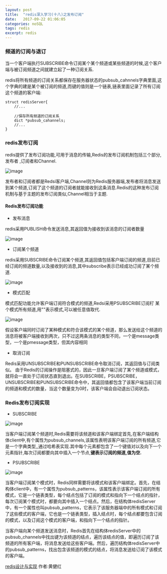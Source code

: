 ```yaml
---
layout: post
title:  "redis深入学习(十八)之发布订阅"
date:   2017-09-22 01:06:05
categories: noSQL
tags: redis
excerpt: redis
---
```


###  频道的订阅与退订

当一个客户端执行SUBSCRIBE命令订阅某个某个频道或某些频道的时候,这个客户端与被订阅频道之间就建立起了一种订阅关系.

redis将所有频道的订阅关系都保存在服务器状态的pubsub_cahnnels字典里面,这个字典的建是某个被订阅的频道,而键的值则是一个链表,链表里面记录了所有订阅这个频道的客户端:

```
struct redisServer{
    //...
    
    //保存所有频道的订阅关系
    dict *pubsub_cahannels;
    //...
}

```

### redis发布订阅

redis提供了发布订阅功能,可用于消息的传输,Redis的发布订阅机制包括三个部分,发布者 ,订阅者和Channel.

![image](http://7xpuj1.com1.z0.glb.clouddn.com/%E5%8F%91%E5%B8%83%E8%AE%A2%E9%98%85.png)

发布者和订阅者都是Redsi客户端,Channel则为Redis服务器端,发布者将消息发送到某个频道,订阅了这个频道的订阅者就能接收到这条消息.Redis的这种发布订阅机制与基于主题的发布订阅类似,Channel相当于主题.

#### Redis发布订阅功能

- 发布消息

redis采用PUBLISH命令发送消息,其返回值为接收到该消息的订阅者数量

![image](http://img.blog.csdn.net/20170415154014186?/2/text/aHR0cDovL2Jsb2cuY3Nkbi5uZXQvd3EyNTI2/font/5a6L5L2T/fontsize/400/fill/I0JBQkFCMA==/dissolve/70/gravity/SouthEast)

- 订阅某个频道

redis采用SUBSCRIBE命令订阅某个频道,其返回值包括客户端订阅的频道,目前已经订阅的频道数量,以及接收到的消息,其中subscribe表示已经成功订阅了某个频道.

![image](http://img.blog.csdn.net/20170415155055608?/2/text/aHR0cDovL2Jsb2cuY3Nkbi5uZXQvd3EyNTI2/font/5a6L5L2T/fontsize/400/fill/I0JBQkFCMA==/dissolve/70/gravity/SouthEast)

- 模式匹配

模式匹配功能允许客户端订阅符合模式的频道,Redsi采用PSUBSCRIBE订阅䄦 某个模式所有频道,用""表示模式,可以被任意值取代.

![image](http://img.blog.csdn.net/20170415155121296?/2/text/aHR0cDovL2Jsb2cuY3Nkbi5uZXQvd3EyNTI2/font/5a6L5L2T/fontsize/400/fill/I0JBQkFCMA==/dissolve/70/gravity/SouthEast)

假设客户端同时订阅了某种模式和符合该模式的某个频道，那么发送给这个频道的消息将被客户端接收到两次，只不过这两条消息的类型不同，一个是message类型，一个是pmessage类型，但其内容相同

- 取消订阅

Redis采用UNSUBSCRIBE和PUNSUBSCRIBE命令取消订阅，其返回值与订阅类似。 
由于Redis的订阅操作是阻塞式的，因此一旦客户端订阅了某个频道或模式，就将会一直处于订阅状态直到退出。在SUBSCRIBE，PSUBSCRIBE，UNSUBSCRIBE和PUNSUBSCRIBE命令中，其返回值都包含了该客户端当前订阅的频道和模式的数量，当这个数量变为0时，该客户端会自动退出订阅状态。

### Redis发布订阅实现

- SUBSCRIBE

![image](http://img.blog.csdn.net/20170415155201828?/2/text/aHR0cDovL2Jsb2cuY3Nkbi5uZXQvd3EyNTI2/font/5a6L5L2T/fontsize/400/fill/I0JBQkFCMA==/dissolve/70/gravity/SouthEast)

当客户端订阅某个频道时,Redis需要将该频道和该客户端绑定首先,在客户端结构体client中,有个属性为pubsub_channels,该属性表明该客户端订阅的所有频道,它是一个字典类型,,通过哈希表实现.其中每个元素都包含了一个键值对以及向下一个元素指针,每次订阅都要向其中插入一个节点,**键表示订阅的频道,值为空.**

- PSUBSCRIBE

![image](http://img.blog.csdn.net/20170415155254226?/2/text/aHR0cDovL2Jsb2cuY3Nkbi5uZXQvd3EyNTI2/font/5a6L5L2T/fontsize/400/fill/I0JBQkFCMA==/dissolve/70/gravity/SouthEast)

当客户端订阅某个模式时，Redis同样需要将该模式和该客户端绑定。首先，在结构体client中，有一个属性为pubsub_patterns，该属性表示该客户端订阅的所有模式，它是一个链表类型，每个结点包括了订阅的模式和指向下一个结点的指针，每次订阅某个模式时，都要向其中插入一个结点。然后，在结构体redisServer中，有一个属性也叫pubsub_patterns，它表示了该服务器端中的所有模式和订阅了这些模式的客户端，它也是一个链表类型，插入结点时，每个结点都要包含订阅的模式，以及订阅这个模式的客户端，和指向下一个结点的指针。 

当客户端向某个频道发送消息时，Redis首先在结构体redisServer中的pubsub_channels中找出键为该频道的结点，遍历该结点的值，即遍历订阅了该频道的所有客户端，将消息发送给这些客户端。然后，遍历结构体redisServer中的pubsub_patterns，找出包含该频道的模式的结点，将消息发送给订阅了该模式的客户端。

[redis设计与实现](https://book.douban.com/subject/25900156/) 作者:黄健红
